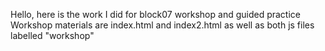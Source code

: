 Hello, here is the work I did for block07 workshop and guided practice
Workshop materials are index.html and index2.html as well as both js files labelled "workshop"